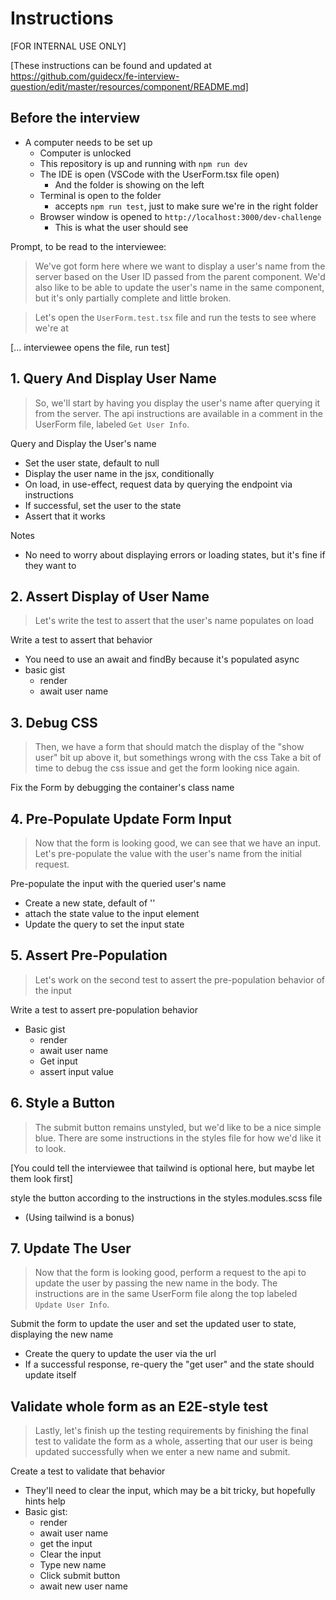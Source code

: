 # Instructions

[FOR INTERNAL USE ONLY]

[These instructions can be found and updated at https://github.com/guidecx/fe-interview-question/edit/master/resources/component/README.md]

## Before the interview

- A computer needs to be set up
  - Computer is unlocked
  - This repository is up and running with `npm run dev`
  - The IDE is open (VSCode with the UserForm.tsx file open)
    - And the folder is showing on the left
  - Terminal is open to the folder
    - accepts `npm run test`, just to make sure we're in the right folder
  - Browser window is opened to `http://localhost:3000/dev-challenge`
    - This is what the user should see

Prompt, to be read to the interviewee:

> We've got form here where we want to display a user's name from the server based on the User ID passed from the parent
> component. We'd also like to be able to update the user's name in the same component, but it's only partially complete
> and little broken.

> Let's open the `UserForm.test.tsx` file and run the tests to see where we're at

[... interviewee opens the file, run test]

## 1. Query And Display User Name

> So, we'll start by having you display the user's name after querying it from the server.
> The api instructions are available in a comment in the UserForm file, labeled `Get User Info`.

Query and Display the User's name

- Set the user state, default to null
- Display the user name in the jsx, conditionally
- On load, in use-effect, request data by querying the endpoint via instructions
- If successful, set the user to the state
- Assert that it works

Notes

- No need to worry about displaying errors or loading states, but it's fine if they want to

## 2. Assert Display of User Name

> Let's write the test to assert that the user's name populates on load

Write a test to assert that behavior

- You need to use an await and findBy because it's populated async
- basic gist
    - render
    - await user name

## 3. Debug CSS

> Then, we have a form that should match the display of the "show user" bit up above it, but somethings wrong with the
> css
> Take a bit of time to debug the css issue and get the form looking nice again.

Fix the Form by debugging the container's class name

## 4. Pre-Populate Update Form Input

> Now that the form is looking good, we can see that we have an input. Let's pre-populate the value with the user's name
> from the initial request.

Pre-populate the input with the queried user's name

- Create a new state, default of ''
- attach the state value to the input element
- Update the query to set the input state

## 5. Assert Pre-Population

> Let's work on the second test to assert the pre-population behavior of the input

Write a test to assert pre-population behavior

- Basic gist
    - render
    - await user name
    - Get input
    - assert input value

## 6. Style a Button

> The submit button remains unstyled, but we'd like to be a nice simple blue. There are some instructions in the styles
> file for how we'd like it to look.

[You could tell the interviewee that tailwind is optional here, but maybe let them look first]

style the button according to the instructions in the styles.modules.scss file

- (Using tailwind is a bonus)

## 7. Update The User

> Now that the form is looking good, perform a request to the api to update the user by passing the new name in the
> body. The instructions are in the same UserForm file along the top labeled `Update User Info`.

Submit the form to update the user and set the updated user to state, displaying the new name

- Create the query to update the user via the url
- If a successful response, re-query the "get user" and the state should update itself

## Validate whole form as an E2E-style test

> Lastly, let's finish up the testing requirements by finishing the final test to validate the form as a whole, asserting
> that our user is being updated successfully when we enter a new name and submit.

Create a test to validate that behavior

- They'll need to clear the input, which may be a bit tricky, but hopefully hints help
- Basic gist:
    - render
    - await user name
    - get the input
    - Clear the input
    - Type new name
    - Click submit button
    - await new user name
